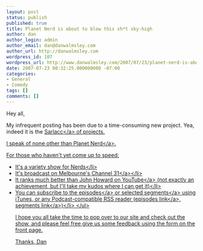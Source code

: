 ```yaml
---
layout: post
status: publish
published: true
title: Planet Nerd is about to blow this sh*t sky-high
author: dan
author_login: admin
author_email: dan@danwalmsley.com
author_url: http://danwalmsley.com
wordpress_id: 107
wordpress_url: http://www.danwalmsley.com/2007/07/23/planet-nerd-is-about-to-blow-this-sht-sky-high/
date: 2007-07-23 00:32:25.000000000 -07:00
categories:
- General
- Comedy
tags: []
comments: []
---
```

Hey all,

My infrequent posting has been due to a time-consuming new project. Yea, indeed it is the <a href="http:&#47;&#47;en.wikipedia.org&#47;wiki&#47;Sarlacc">Sarlacc<&#47;a> of projects. 

I speak of none other than <a href="http:&#47;&#47;planetnerd.tv">Planet Nerd<&#47;a>.

For those who haven't yet come up to speed:
<ul>
	<li>It's a variety show for Nerds<&#47;li>
	<li>It's broadcast on Melbourne's <a href="http:&#47;&#47;www.c31.org.au">Channel 31<&#47;a><&#47;li>
	<li>It ranks much better than <a href="http:&#47;&#47;www.youtube.com&#47;results?search_query=john+howard+climate+change&search=">John Howard on YouTube<&#47;a> (not exactly an achievement, but I'll take my kudos where I can get it)<&#47;li>
	<li>You can subscribe to the <a href="http:&#47;&#47;phobos.apple.com&#47;WebObjects&#47;MZStore.woa&#47;wa&#47;viewPodcast?id=259736295">episodes<&#47;a> or selected <a href="http:&#47;&#47;phobos.apple.com&#47;WebObjects&#47;MZStore.woa&#47;wa&#47;viewPodcast?id=259955900">segments<&#47;a> using iTunes, or any Podcast-compatible RSS reader (<a href="http:&#47;&#47;planetnerd.tv&#47;category&#47;episodes&#47;?feed=podcast">episodes link<&#47;a>, <a href="http:&#47;&#47;planetnerd.tv&#47;category&#47;segments&#47;?feed=podcast">segments link<&#47;a>)<&#47;li>
<&#47;ul>

I hope you all take the time to pop over to our site and check out the show, and please feel free give us some feedback using the form on the front page.

Thanks,
Dan
